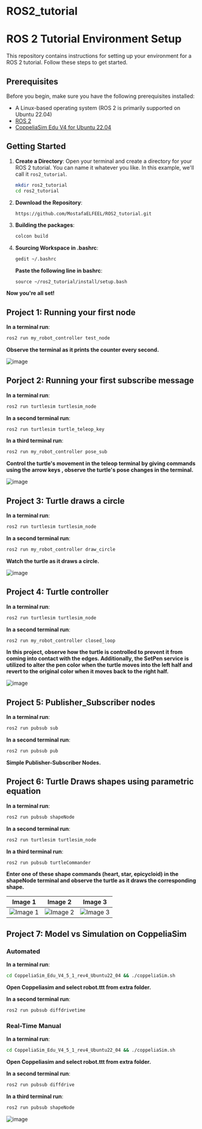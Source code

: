 # ROS2_tutorial
# ROS 2 Tutorial Environment Setup

This repository contains instructions for setting up your environment for a ROS 2 tutorial. Follow these steps to get started.

## Prerequisites

Before you begin, make sure you have the following prerequisites installed:

- A Linux-based operating system (ROS 2 is primarily supported on Ubuntu 22.04)
- [ROS 2](https://docs.ros.org/en/humble/Installation.html)
- [CoppeliaSim Edu V4 for Ubuntu 22.04](https://your-coppelia-download-link-here](https://coppeliarobotics.com/downloads?flavor=edu))


## Getting Started

1. **Create a Directory**: Open your terminal and create a directory for your ROS 2 tutorial. You can name it whatever you like. In this example, we'll call it `ros2_tutorial`.

   ```bash
   mkdir ros2_tutorial
   cd ros2_tutorial

2. **Download the Repository**:
   ```bash
   https://github.com/MostafaELFEEL/ROS2_tutorial.git
3. **Building the packages**:
   ```bash
   colcon build

4. **Sourcing Workspace in .bashrc**:
   ```bash
   gedit ~/.bashrc
   ```

   **Paste the following line in bashrc**:
   ```bashrc
   source ~/ros2_tutorial/install/setup.bash
   ```
**Now you're all set!**


## Project 1: Running your first node
**In a terminal run**:
```bash
ros2 run my_robot_controller test_node
```
**Observe the terminal as it prints the counter every second.**

![image](https://github.com/MostafaELFEEL/ROS2_tutorial/assets/106331831/97c61d53-ff4a-444e-9aa5-af07b21cabb0)

## Porject 2: Running your first subscribe message
**In a terminal run**:
```bash
ros2 run turtlesim turtlesim_node
```
**In a second terminal run**:
```bash
ros2 run turtlesim turtle_teleop_key
```
**In a third terminal run**:
```bash
ros2 run my_robot_controller pose_sub
```
**Control the turtle's movement in the teleop terminal by giving commands using the arrow keys , observe the turtle's pose changes in the terminal.**

![image](https://github.com/MostafaELFEEL/ROS2_tutorial/assets/106331831/6eaa19e1-5c7b-46cb-abfd-064565bd5627)

## Project 3: Turtle draws a circle
**In a terminal run**:
```bash
ros2 run turtlesim turtlesim_node
```
**In a second terminal run**:
```bash
ros2 run my_robot_controller draw_circle
```
**Watch the turtle as it draws a circle.**

![image](https://github.com/MostafaELFEEL/ROS2_tutorial/assets/106331831/788076a2-b101-4dd3-a3fa-eddf49cc940e)

## Project 4: Turtle controller
**In a terminal run**:
```bash
ros2 run turtlesim turtlesim_node
```
**In a second terminal run**:
```bash
ros2 run my_robot_controller closed_loop
```
**In this project, observe how the turtle is controlled to prevent it from coming into contact with the edges. Additionally, the SetPen service is utilized to alter the pen color when the turtle moves into the left half and revert to the original color when it moves back to the right half.**

![image](https://github.com/MostafaELFEEL/ROS2_tutorial/assets/106331831/5c646443-f03c-4d96-bbec-4b091755ff02)

## Project 5: Publisher_Subscriber nodes
**In a terminal run**:
```bash
ros2 run pubsub sub
```
**In a second terminal run**:
```bash
ros2 run pubsub pub
```
**Simple Publisher-Subscriber Nodes.**
## Project 6: Turtle Draws shapes using parametric equation
**In a terminal run**:
```bash
ros2 run pubsub shapeNode
```
**In a second terminal run**:
```bash
ros2 run turtlesim turtlesim_node
```
**In a third terminal run**:
```bash
ros2 run pubsub turtleCommander
```
**Enter one of these shape commands (heart, star, epicycloid) in the shapeNode terminal and observe the turtle as it draws the corresponding shape.** 

| Image 1 | Image 2 | Image 3 |
| ------- | ------- | ------- |
| ![Image 1](https://github.com/MostafaELFEEL/ROS2_tutorial/assets/106331831/5895ed29-8c63-4988-b8a0-9d973779c5f3) | ![Image 2](https://github.com/MostafaELFEEL/ROS2_tutorial/assets/106331831/75bc428c-0c59-4929-884a-c7d65db8dbc0) | ![Image 3](https://github.com/MostafaELFEEL/ROS2_tutorial/assets/106331831/ed5de0a2-cd30-41ac-9eb7-1afa3a06f22f) |

## Project 7: Model vs Simulation on CoppeliaSim
### Automated

**In a terminal run**:
```bash
cd CoppeliaSim_Edu_V4_5_1_rev4_Ubuntu22_04 && ./coppeliaSim.sh
```
**Open Coppeliasim and select robot.ttt from extra folder.**

**In a second terminal run**:
```bash
ros2 run pubsub diffdrivetime
```
### Real-Time Manual

**In a terminal run**:
```bash
cd CoppeliaSim_Edu_V4_5_1_rev4_Ubuntu22_04 && ./coppeliaSim.sh
```
**Open Coppeliasim and select robot.ttt from extra folder.**

**In a second terminal run**:
```bash
ros2 run pubsub diffdrive
```
**In a third terminal run**:
```bash
ros2 run pubsub shapeNode
```
![image](https://github.com/MostafaELFEEL/ROS2_tutorial/assets/106331831/05115298-5e7f-4043-be54-b709d18a7982)

